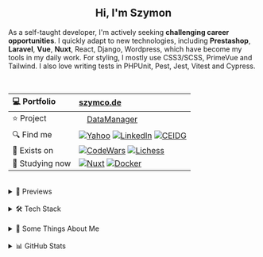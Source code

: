 <h2 align="center">
  Hi, I'm Szymon
</h2>


As a self-taught developer, I'm actively seeking **challenging career opportunities**. I quickly adapt to new technologies, including **Prestashop**, **Laravel**, **Vue**, **Nuxt**, React, Django, Wordpress, which have become my tools in my daily work. For styling, I mostly use CSS3/SCSS, PrimeVue and Tailwind. I also love writing tests in PHPUnit, Pest, Jest, Vitest and Cypress.

<br>

| 💻 Portfolio | [szymco.de](https://szymco.de) | 
| :- | :- | 
| ⭐ Project | <img src="https://github.com/SzymCode/SzymCode/assets/107359025/8454470d-3f70-484a-b12e-b902530cb9ba" height="12" > [DataManager](https://datamanager.szymco.de) |
| 🔍 Find me | [![Yahoo](https://img.shields.io/badge/Yahoo!-410093?logo=yahoo&logoColor=white)](mailto:szymon.radomski@yahoo.com) [![LinkedIn](https://img.shields.io/badge/LinkedIn-0A66C2?logo=linkedin&logoColor=white)](https://www.linkedin.com/in/szymon-radomski/) [![CEIDG](https://img.shields.io/badge/CEIDG-BB0A30)](https://aplikacja.ceidg.gov.pl/ceidg/ceidg.public.ui/SearchDetails.aspx?Id=177fdeed-09b6-45a4-b255-78fb8ea8db16) |
| 🚀 Exists on | [![CodeWars](https://img.shields.io/badge/CodeWars-4%20KYU-1f5be7?logo=codewars&logoColor=white)](https://www.codewars.com/users/SzymCode) [![Lichess](https://img.shields.io/badge/Lichess-000000?logo=lichess&logoColor=white)](https://lichess.org/@/S1CChess) |
| 📘 Studying now | [![Nuxt](https://img.shields.io/badge/Nuxt-black?logo=nuxt&logoColor=00C58E)]([https://pl.prestashop.com/](https://nuxt.com/)) [![Docker](https://img.shields.io/badge/Docker-2496ED?logo=docker&logoColor=white)](https://www.docker.com/)

<br>



<details> <summary> 🔗 Previews </summary>
<br>
<table>
  <th>
    Project
  </th>  
  <th>
    Tech stack
  </th>
  <tr>
    <td>
      <a href="https://www.datamanager.szymco.de">
        DataManager
      </a>
    </td>
    <td>
      <img src="https://skillicons.dev/icons?i=php" height="26" />
      <img src="https://skillicons.dev/icons?i=ts" height="26" />
      <img src="https://skillicons.dev/icons?i=laravel" height="26" />
      <img src="https://skillicons.dev/icons?i=vue" height="26" />
      <img src="https://www.primefaces.org/wp-content/uploads/2019/12/primevue-logo.png" height="26" />
      <img src="https://skillicons.dev/icons?i=sass" height="26" />
      <img src="https://skillicons.dev/icons?i=bootstrap" height="26" />
      <img src="https://skillicons.dev/icons?i=html" height="26" />
      <img src="https://skillicons.dev/icons?i=docker" height="26" />
      <img src="https://skillicons.dev/icons?i=heroku" height="26" />
      <img src="https://skillicons.dev/icons?i=mysql" height="26" />
      <img src="https://skillicons.dev/icons?i=vite" height="26" />
      <img src="https://skillicons.dev/icons?i=vitest" height="26" />
      <img src="https://skillicons.dev/icons?i=github" height="26" />
      <img src="https://github.com/user-attachments/assets/9032d586-f623-4446-89be-b2ab6a2e615e" height="26" />
      <img src="https://github.com/SzymCode/SzymCode/assets/107359025/a983a634-3e81-4a11-9281-0ef0bacfd187" height="26" />
      <img src="https://cdn.jsdelivr.net/gh/devicons/devicon/icons/eslint/eslint-original.svg" height="26" />
      <img src="https://github.com/user-attachments/assets/ea4a5462-085b-4dd6-bf35-9f76cbcf3c35" height="26" />
      <img src="https://github.com/SzymCode/SzymCode/assets/107359025/712ed3a9-e9fa-4782-acff-140a4970ba88" height="26" />
      <img src="https://github.com/SzymCode/SzymCode/assets/107359025/ced20949-7b32-407b-a249-2dd9b117f5b2" height="25" />
      <img src="https://icons.veryicon.com/png/o/business/vscode-program-item-icon/storybook.png" height="26" />
      <img src="https://static-00.iconduck.com/assets.00/cypress-icon-512x511-29zvfts6.png" height="26" />
    </td>
  </tr>
  <tr>
    <td>
      <a href="https://atomic-it.org/">
        Atomic IT
      </a>
    </td>
    <td>
      <img src="https://github.com/user-attachments/assets/f444bbc9-e1fd-4333-b174-4206ff19dac4" height="26" />
      <img src="https://skillicons.dev/icons?i=nuxtjs" height="26" />
      <img src="https://skillicons.dev/icons?i=vue" height="26" />
      <img src="https://skillicons.dev/icons?i=ts" height="26" />
      <img src="https://skillicons.dev/icons?i=sass" height="26" />
      <img src="https://skillicons.dev/icons?i=docker" height="26" />
      <img src="https://skillicons.dev/icons?i=vitest" height="26" />
      <img src="https://skillicons.dev/icons?i=github" height="26" />
      <img src="https://github.com/SzymCode/SzymCode/assets/107359025/a983a634-3e81-4a11-9281-0ef0bacfd187" height="26" />
      <img src="https://cdn.jsdelivr.net/gh/devicons/devicon/icons/eslint/eslint-original.svg" height="26" />
      <img src="https://github.com/user-attachments/assets/ea4a5462-085b-4dd6-bf35-9f76cbcf3c35" height="26" />
      <img src="https://github.com/SzymCode/SzymCode/assets/107359025/712ed3a9-e9fa-4782-acff-140a4970ba88" height="26" />
    </td>
  </tr>
  <tr>
    <td>
      <a href="https://github.com/Atomic-IT/NuxtStarter">
        NuxtStarter
      </a>
    </td>
    <td>
      <img src="https://github.com/user-attachments/assets/f444bbc9-e1fd-4333-b174-4206ff19dac4" height="26" />
      <img src="https://skillicons.dev/icons?i=nuxtjs" height="26" />
      <img src="https://skillicons.dev/icons?i=vue" height="26" />
      <img src="https://skillicons.dev/icons?i=ts" height="26" />
      <img src="https://skillicons.dev/icons?i=sass" height="26" />
      <img src="https://skillicons.dev/icons?i=docker" height="26" />
      <img src="https://skillicons.dev/icons?i=vitest" height="26" />
      <img src="https://skillicons.dev/icons?i=github" height="26" />
      <img src="https://github.com/SzymCode/SzymCode/assets/107359025/a983a634-3e81-4a11-9281-0ef0bacfd187" height="26" />
      <img src="https://cdn.jsdelivr.net/gh/devicons/devicon/icons/eslint/eslint-original.svg" height="26" />
      <img src="https://github.com/user-attachments/assets/ea4a5462-085b-4dd6-bf35-9f76cbcf3c35" height="26" />
      <img src="https://github.com/SzymCode/SzymCode/assets/107359025/712ed3a9-e9fa-4782-acff-140a4970ba88" height="26" />
    </td>
  </tr>
  <tr>
    <td>
      <a href="https://github.com/SzymCode/RecruitmentTasks/tree/admin-panel">
        AdminPanel
      </a>
    </td>
    <td>
      <img src="https://skillicons.dev/icons?i=php" height="26" />
      <img src="https://skillicons.dev/icons?i=js" height="26" />
      <img src="https://skillicons.dev/icons?i=laravel" height="26" />
      <img src="https://skillicons.dev/icons?i=vue" height="26" />
      <img src="https://skillicons.dev/icons?i=css" height="26" />
      <img src="https://skillicons.dev/icons?i=bootstrap" height="26" />
      <img src="https://skillicons.dev/icons?i=html" height="26" />
      <img src="https://skillicons.dev/icons?i=docker" height="26" />
      <img src="https://skillicons.dev/icons?i=heroku" height="26" />
      <img src="https://skillicons.dev/icons?i=vite" height="26" />
      <img src="https://skillicons.dev/icons?i=mysql" height="26" />
      <img src="https://github.com/SzymCode/SzymCode/assets/107359025/9487a27c-36e8-4e2c-9ac6-4931fb8a5686" height="26" />
      <img src="https://github.com/SzymCode/SzymCode/assets/107359025/712ed3a9-e9fa-4782-acff-140a4970ba88" height="26" />
    </td>
  </tr>
  <tr>
    <td>
      <a href="https://github.com/SzymCode/RecruitmentTasks/tree/linkhouse-blog">
        LinkhouseBlog
      </a>
    </td>
    <td>
      <img src="https://skillicons.dev/icons?i=php" height="26" />
      <img src="https://skillicons.dev/icons?i=ts" height="26" />
      <img src="https://skillicons.dev/icons?i=laravel" height="26" />
      <img src="https://skillicons.dev/icons?i=vue" height="26" />
      <img src="https://www.primefaces.org/wp-content/uploads/2019/12/primevue-logo.png" height="26" />
      <img src="https://skillicons.dev/icons?i=html" height="26" />
      <img src="https://skillicons.dev/icons?i=sass" height="26" />
      <img src="https://skillicons.dev/icons?i=docker" height="26" />
      <img src="https://skillicons.dev/icons?i=heroku" height="26" />
      <img src="https://skillicons.dev/icons?i=vite" height="26" />
      <img src="https://skillicons.dev/icons?i=mysql" height="26" />
      <img src="https://github.com/SzymCode/SzymCode/assets/107359025/ced20949-7b32-407b-a249-2dd9b117f5b2" height="25" />
      <img src="https://cdn.jsdelivr.net/gh/devicons/devicon/icons/eslint/eslint-original.svg" height="26" />
      <img src="https://github.com/SzymCode/SzymCode/assets/107359025/a983a634-3e81-4a11-9281-0ef0bacfd187" height="26" />
      <img src="https://github.com/SzymCode/SzymCode/assets/107359025/712ed3a9-e9fa-4782-acff-140a4970ba88" height="26" />
    </td>
  </tr>
  <tr>
    <td>
      <a href="https://github.com/SzymCode/RecruitmentTasks/tree/article-system">
        ArticleSystem
      </a>
    </td>
    <td>
      <img src="https://skillicons.dev/icons?i=php" height="26" />
      <img src="https://skillicons.dev/icons?i=js" height="26" />
      <img src="https://skillicons.dev/icons?i=laravel" height="26" />
      <img src="https://skillicons.dev/icons?i=vue" height="26" />
      <img src="https://skillicons.dev/icons?i=html" height="26" />
      <img src="https://skillicons.dev/icons?i=sass" height="26" />
      <img src="https://skillicons.dev/icons?i=heroku" height="26" />
      <img src="https://skillicons.dev/icons?i=vite" height="26" />
      <img src="https://github.com/SzymCode/SzymCode/assets/107359025/ced20949-7b32-407b-a249-2dd9b117f5b2" height="25" />
    </td>
  </tr>
  <tr>
    <td>
      <a href="https://www.tag-manager.szymco.de">
        TagManager
      </a>
    </td>
    <td>
      <img src="https://skillicons.dev/icons?i=ts" height="26" />
      <img src="https://skillicons.dev/icons?i=react" height="26" />
      <img src="https://skillicons.dev/icons?i=redux" height="26" />
      <img src="https://skillicons.dev/icons?i=html" height="26" />
      <img src="https://www.crocoder.dev/assets/chakra-ui.46d212e4.png" height="26" />
      <img src="https://icons.veryicon.com/png/o/business/vscode-program-item-icon/storybook.png" height="26" />
      <img src="https://skillicons.dev/icons?i=heroku" height="26" />
      <img src="https://skillicons.dev/icons?i=vite" height="26" />
      <img src="https://cdn.jsdelivr.net/gh/devicons/devicon/icons/eslint/eslint-original.svg" height="26" />
      <img src="https://github.com/SzymCode/SzymCode/assets/107359025/a983a634-3e81-4a11-9281-0ef0bacfd187" height="26" />
      <img src="https://github.com/SzymCode/SzymCode/assets/107359025/712ed3a9-e9fa-4782-acff-140a4970ba88" height="26" />
    </td>
  </tr>
  <tr>
    <td>
      <a href="https://www.szymco.de">
        Portfolio
      </a>
    </td>
    <td>
      <img src="https://skillicons.dev/icons?i=ts" height="26" />
      <img src="https://skillicons.dev/icons?i=react" height="26" />
      <img src="https://skillicons.dev/icons?i=html" height="26" />
      <img src="https://skillicons.dev/icons?i=tailwind" height="26" />
      <img src="https://skillicons.dev/icons?i=nextjs" height="26" />
      <img src="https://cdn.jsdelivr.net/gh/devicons/devicon/icons/eslint/eslint-original.svg" height="26" />
      <img src="https://github.com/SzymCode/SzymCode/assets/107359025/712ed3a9-e9fa-4782-acff-140a4970ba88" height="26" />
    </td>
  </tr>
  <tr>
    <td>
      <a href="https://www.timeless-books.site">
        TimelessBooks
      </a>
    </td>
    <td>
      <img src="https://skillicons.dev/icons?i=ts" height="26" />
      <img src="https://skillicons.dev/icons?i=vue" height="26" />
      <img src="https://www.primefaces.org/wp-content/uploads/2019/12/primevue-logo.png" height="26" />
      <img src="https://skillicons.dev/icons?i=html" height="26" />
      <img src="https://skillicons.dev/icons?i=css" height="26" />
      <img src="https://skillicons.dev/icons?i=vite" height="26" />
      <img src="https://cdn.jsdelivr.net/gh/devicons/devicon/icons/eslint/eslint-original.svg" height="26" />
      <img src="https://github.com/SzymCode/SzymCode/assets/107359025/a983a634-3e81-4a11-9281-0ef0bacfd187" height="26" />
      <img src="https://github.com/SzymCode/SzymCode/assets/107359025/712ed3a9-e9fa-4782-acff-140a4970ba88" height="26" />
    </td>
  </tr>
  <tr>
    <td>
      <a href="https://www.giard-design.szymco.de">
        GiardDesign
      </a>
    </td>
    <td>
      <img src="https://skillicons.dev/icons?i=js" height="26" />
      <img src="https://skillicons.dev/icons?i=html" height="26" />
      <img src="https://skillicons.dev/icons?i=bootstrap" height="26" />
      <img src="https://skillicons.dev/icons?i=tailwind" height="26" />
    </td>
  </tr>
  <tr>
    <td>
      <a href="https://www.la-mountains.szymco.de">
        LAMountains
      </a>
    </td>
    <td>
      <img src="https://skillicons.dev/icons?i=js" height="26" />
      <img src="https://skillicons.dev/icons?i=html" height="26" />
      <img src="https://skillicons.dev/icons?i=css" height="26" />
      <img src="https://skillicons.dev/icons?i=bootstrap" height="26" />
    </td>
  </tr>
  <tr>
    <td>
      <a href="https://www.google-browser.szymco.de">
        GoogleBrowser
      </a>
    </td>
    <td>
      <img src="https://skillicons.dev/icons?i=ts" height="26" />
      <img src="https://skillicons.dev/icons?i=react" height="26" />
      <img src="https://skillicons.dev/icons?i=html" height="26" />
      <img src="https://skillicons.dev/icons?i=tailwind" height="26" />
    </td>
  </tr>
  <tr>
    <td>
      <a href="https://www.e-commerce.szymco.de">
        ECommerce
      </a>
    </td>
    <td>
      <img src="https://skillicons.dev/icons?i=js" height="26" />
      <img src="https://skillicons.dev/icons?i=react" height="26" />
      <img src="https://skillicons.dev/icons?i=redux" height="26" />
      <img src="https://skillicons.dev/icons?i=html" height="26" />
      <img src="https://skillicons.dev/icons?i=tailwind" height="26" />
      <img src="https://skillicons.dev/icons?i=nextjs" height="26" />
      <img src="https://github.com/SzymCode/SzymCode/assets/107359025/7ebffcad-0363-41ee-8d03-e7e351c44962" height="26" />
      <img src="https://cdn.jsdelivr.net/gh/devicons/devicon/icons/eslint/eslint-original.svg" height="26" />
    </td>
  </tr>
  <tr>
    <td>
      <a href="https://www.discord-clone.szymco.de">
        DiscordClone
      </a>
    </td>
    <td>
      <img src="https://skillicons.dev/icons?i=js" height="26" />
      <img src="https://skillicons.dev/icons?i=react" height="26" />
      <img src="https://skillicons.dev/icons?i=redux" height="26" />
      <img src="https://skillicons.dev/icons?i=html" height="26" />
      <img src="https://skillicons.dev/icons?i=tailwind" height="26" />
      <img src="https://skillicons.dev/icons?i=firebase" height="26" />
    </td>
  </tr>
  <tr>
    <td>
      <a href="https://github.com/SzymCode/RegistrationDjango">
        Registration
      </a>
    </td>
    <td>
      <img src="https://skillicons.dev/icons?i=python" height="26" />
      <img src="https://skillicons.dev/icons?i=django" height="26" />
      <img src="https://skillicons.dev/icons?i=html" height="26" />
      <img src="https://skillicons.dev/icons?i=css" height="26" />
      <img src="https://skillicons.dev/icons?i=docker" height="26" />
      <img src="https://skillicons.dev/icons?i=heroku" height="26" />
    </td>
  </tr>
  <tr>
    <td>
      <a href="https://www.rwd-navbar.szymco.de">
        RWD Navbar
      </a>
    </td>
    <td>
      <img src="https://skillicons.dev/icons?i=js" height="26" />
      <img src="https://skillicons.dev/icons?i=html" height="26" />
      <img src="https://skillicons.dev/icons?i=css" height="26" />
    </td>
  </tr>
  <tr>
    <td>
      <a href="https://www.rwd-footer.szymco.de">
        RWD Footer
      </a>
    </td>
    <td>
      <img src="https://skillicons.dev/icons?i=html" height="26" />
      <img src="https://skillicons.dev/icons?i=css" height="26" />
    </td>
  </tr>
</table>

</details>    
<br>


<details> <summary> 🛠️ Tech Stack  </summary>

<br>
<table>
  <tr>
    <td>
      <b> Language </b>
    </td>
    <td>
      <img src="https://img.shields.io/badge/PHP-%23777BB4.svg?logo=php&logoColor=white" />
      <img src="https://shields.io/badge/JavaScript-black?logo=JavaScript&logoColor=F7DF1E" />
      <img src="https://img.shields.io/badge/TypeScript-3178C6?logo=typescript&logoColor=white" />
      <img src="https://img.shields.io/badge/HTML5-%23e34f26.svg?logo=html5&logoColor=white" />
      <img src="https://img.shields.io/badge/CSS3-%231572b6.svg?logo=css3&logoColor=white" />
      <img src="https://img.shields.io/badge/Python-3776AB?logo=python&logoColor=white" />
      <img src="https://img.shields.io/badge/G--code-193142" />
      <img src="https://img.shields.io/badge/C++-00599C?logo=c%2B%2B&logoColor=white" />
    </td>
  </tr>
  <tr>
    <td>
     <b> Main </b>
    </td>
    <td>
      <img src="https://img.shields.io/badge/PrestaShop-DF0067?logo=prestashop&logoColor=white" />
      <img src="https://img.shields.io/badge/Laravel-%23FF2D20.svg?style=flat&logo=laravel&logoColor=white" />
      <img src="https://img.shields.io/badge/Vue.js-%234FC08D.svg?style=flat&logo=vue.js&logoColor=white" />
      <img src="https://img.shields.io/badge/Sass-CC6699?logo=sass&logoColor=white" />
      <img src="https://img.shields.io/badge/Vite-%232C3A42?logo=vite&logoColor=white" />
      <img src="https://img.shields.io/badge/Vitest-17202C?logo=vitest&logoColor=FCC72B" />
      <img src="https://img.shields.io/badge/Cypress-17202C?logo=cypress&logoColor=white" />
      <img src="https://img.shields.io/badge/Storybook-FF4785?logo=storybook&logoColor=white" />
    </td>
  </tr>
  <tr>
    <td>
      Intermediate
    </td>
    <td>
      <img src="https://img.shields.io/badge/Symfony-%23000000.svg?logo=symfony&logoColor=white" />
      <img src="https://img.shields.io/badge/Nuxt-black?logo=nuxt&logoColor=00C58E" />
      <img src="https://img.shields.io/badge/-Tailwind-38B2AC?logo=tailwind-css&logoColor=white" />
      <img src="https://img.shields.io/badge/Bootstrap-%237952b3.svg?logo=bootstrap&logoColor=white" />
      <img src="https://img.shields.io/badge/jQuery-0769AD?logo=jquery&logoColor=white" />
      <img src="https://shields.io/badge/React-black?logo=react" />
      <img src="https://img.shields.io/badge/Django-%23092e20.svg?logo=django&logoColor=white" />
      <img src="https://img.shields.io/badge/WordPress-21759B?logo=wordpress&logoColor=white" />
    </td>
  </tr>
  <tr>
    <td>
      Have experienced
    </td>
    <td>
      <img src="https://img.shields.io/badge/shadcn-000000?logo=shadcn&logoColor=white" />
      <img src="https://img.shields.io/badge/Jest-C21325?logo=jest&logoColor=white" />
      <img src="https://img.shields.io/badge/Nest.js-E0234E?logo=nestjs&logoColor=white&color=%23FF2D20" />
      <img src="https://img.shields.io/badge/Chakra%20UI-319795?logo=chakra-ui&logoColor=white" />
      <img src="https://img.shields.io/badge/Quasar-1976D2?logo=quasar&logoColor=white" />
      <img src="https://img.shields.io/badge/MUI-%230081CB.svg?logo=mui&logoColor=white" />
      <img src="https://img.shields.io/badge/Redux-764ABC?logo=redux&logoColor=white" />
      <img src="https://img.shields.io/badge/Webpack-00599C?logo=webpack&logoColor=white" />
    </td>
  </tr>
  <tr>
    <td>
      Database
    </td>
    <td>
      <img src="https://img.shields.io/badge/MySQL-%234479A1?logo=mysql&logoColor=white" />
      <img src="https://img.shields.io/badge/MariaDB-003545?logo=mariadb&logoColor=white" />
      <img src="https://img.shields.io/badge/PostgreSQL-4169E1?logo=postgresql&logoColor=white" />
      <img src="https://img.shields.io/badge/Redis-DC382D?logo=redis&logoColor=white" />
    </td>
  </tr>
  <tr>
    <td>
      IDE
    </td>
    <td>
      <img src="https://img.shields.io/badge/PhpStorm-%23000000.svg?style=flat&logo=phpstorm&logoColor=white" />
      <img src="https://img.shields.io/badge/Visual%20Studio-007ACC?logo=visualstudio&logoColor=white" />
      <img src="https://img.shields.io/badge/PyCharm-black?logo=pycharm&logoColor=green" />
      <img src="https://img.shields.io/badge/Jupyter-%23FA0F00.svg?style=flat&logo=jupyter&logoColor=white" />
    </td>
  </tr>
  <tr>
    <td>
      Tool
    </td>
    <td>
      <img src="https://img.shields.io/badge/Git-%23d22128.svg?logo=git&logoColor=white" />
      <img src="https://img.shields.io/badge/Docker-2496ED?logo=docker&logoColor=white" />
      <img src="https://img.shields.io/badge/Neovim-57A143?logo=neovim&logoColor=white" />
      <img src="https://img.shields.io/badge/Nano-2B9F8D?logo=nano&logoColor=white" />
      <img src="https://img.shields.io/badge/XAMPP-%23FB7A24.svg?style=flat&logo=xampp&logoColor=white" />
      <img src="https://img.shields.io/badge/FileZilla-FF6600?logo=filezilla&logoColor=white" />
      <img src="https://img.shields.io/badge/Figma-000000?logo=figma&logoColor=white" />
      <img src="https://img.shields.io/badge/Postman-FF6C37?logo=postman&logoColor=white&color=000000" />
    </td>
  </tr>
  <tr>
    <td>
      Package Manager
    </td>
    <td>
      <img src="https://img.shields.io/badge/Composer-885630?logo=composer&logoColor=white" />
      <img src="https://img.shields.io/badge/pnpm-F69220?logo=pnpm&logoColor=white" />
      <img src="https://img.shields.io/badge/npm-CB3837?logo=npm&logoColor=white" />
      <img src="https://img.shields.io/badge/Yarn-2C8EBB?logo=yarn&logoColor=white" />
      <img src="https://img.shields.io/badge/AUR-0078D6?logo=archlinux&logoColor=white" />
      <img src="https://img.shields.io/badge/YAY-0078D6?logo=archlinux&logoColor=white" />
      <img src="https://img.shields.io/badge/Pacman-0078D6?logo=archlinux&logoColor=white" />
      <img src="https://img.shields.io/badge/Pamac-34BE5B?logo=manjaro&logoColor=white" />
      <img src="https://img.shields.io/badge/Snapcraft-E95420?logo=snapcraft&logoColor=white" />
  </tr>
  <tr>
    <td>
      CI/CD
    </td>
    <td>
      <img src="https://img.shields.io/badge/Actions-181717?logo=github&logoColor=white" />
      <img src="https://img.shields.io/badge/Husky-1A2C34?logo=husky&logoColor=white" />
      <img src="https://img.shields.io/badge/Bitbucket-0052CC?logo=bitbucket&logoColor=white&color=0052CC" />
    </td>
  </tr>
  <tr>
    <td>
      Project Management
    </td>
    <td>
      <img src="https://img.shields.io/badge/Projects-181717?logo=github&logoColor=white" />
      <img src="https://img.shields.io/badge/Asana-F06A6A?logo=asana&logoColor=white" />
      <img src="https://img.shields.io/badge/Jira-0052CC?logo=jira&logoColor=white&color=0052CC" />
      <img src="https://img.shields.io/badge/Trello-0052CC?logo=trello&logoColor=white" />
    </td>
  </tr>
  <tr>
    <td>
      Deployment
    </td>
    <td>
      <img src="https://img.shields.io/badge/Pages-181717?logo=github&logoColor=white" />
      <img src="https://img.shields.io/badge/Heroku-430098?logo=heroku&logoColor=white" />
      <img src="https://img.shields.io/badge/Vercel-000000?logo=vercel&logoColor=white" />
      <img src="https://img.shields.io/badge/NuxtHub-black?logo=nuxt&logoColor=00C58E" />
      <img src="https://img.shields.io/badge/Netlify-black?logo=netlify&logoColor=00C7B7" />
    </td>
  </tr>
  <tr>
    <td>
      Code Maintenance
    </td>
    <td>
      <img src="https://img.shields.io/badge/Pint-%23FF2D20.svg?style=flat&logo=laravel&logoColor=white" />
      <img src="https://img.shields.io/badge/TSC-3178C6?logo=typescript&logoColor=white" />
      <img src="https://img.shields.io/badge/ESLint-3A33D1?logo=eslint&logoColor=white" />
      <img src="https://img.shields.io/badge/Stylelint-263238?logo=stylelint&logoColor=white" />
      <img src="https://img.shields.io/badge/Prettier-1A2C34?logo=prettier&logoColor=F7BA3E" />
      <img src="https://img.shields.io/badge/Sentry-362D59?logo=sentry&logoColor=white" />
      <img src="https://img.shields.io/badge/SonarCloud-F3702A?logo=sonarcloud&logoColor=white" />
    </td>
  </tr>
  <tr>
    <td>
      OS
    </td>
    <td>
      <img src="https://img.shields.io/badge/Arch%20Linux-1793D1?logo=arch-linux&logoColor=white" />
      <img src="https://img.shields.io/badge/CachyOS-009e81?logo=arch-linux&logoColor=white" />
      <img src="https://img.shields.io/badge/Manjaro-34BE5B?logo=manjaro&logoColor=white" />
      <img src="https://img.shields.io/badge/Garuda-84305b?logo=arch-linux&logoColor=white" />
      <img src="https://img.shields.io/badge/Kubuntu-0079C1?logo=kubuntu&logoColor=white" />
      <img src="https://img.shields.io/badge/Ubuntu-E95420?logo=ubuntu&logoColor=white" />
      <img src="https://img.shields.io/badge/Windows-0078D6?logo=windows&logoColor=white" />
    </td>
  </tr>
  <tr>
    <td>
      Desktop Environment
    </td>
    <td>
      <img src="https://img.shields.io/badge/Hyprland-3FC5F0?logo=wayland&logoColor=white" />
      <img src="https://img.shields.io/badge/KDE%20Plasma-1D99F3?logo=kde&logoColor=white" />
      <img src="https://img.shields.io/badge/XFCE-2284F2?logo=xfce&logoColor=white" />
      <img src="https://img.shields.io/badge/Gnome-black?logo=gnome&logoColor=white" />
    </td>
  </tr>
  <tr>
    <td>
      Virtualization
    </td>
    <td>
      <img src="https://img.shields.io/badge/Boxes-black?logo=gnome&logoColor=white" />
      <img src="https://img.shields.io/badge/VirtualBox-183A61?logo=virtualbox&logoColor=white" />
      <img src="https://img.shields.io/badge/VMware-607078" />
      <img src="https://img.shields.io/badge/Hyper--V-0078D4?logo=microsoft&logoColor=white" />
    </td>
  </tr>
</table>


</details>  
<br>


<details><summary> 💬 Some Things About Me  </summary> 
<br>

* 🤖 I also worked as a CNC programmer & machinist
* 📓 I'm gaining knowledge mainly from documentations, forums, collegues and my personal experience
* ♟️ My favourite openings in chess are the Scotch Game, Stafford and King's gambits, also love Atomic Chess
* 🧠 Rubik's Cube CFOP sub 20 & Blindfold Old Pochmann 5 min with memorize
* 📚 Books that have impacted me listed here: [TimelessBooks](https://www.timeless-books.site/)

</details>
<br>


<details><summary> 📊 GitHub Stats  </summary> 
<br>

![Profile Details](http://github-profile-summary-cards.vercel.app/api/cards/profile-details?username=SzymCode&theme=transparent)
![Productive Time](http://github-profile-summary-cards.vercel.app/api/cards/productive-time?username=SzymCode&theme=transparent&utcOffset=+1)

</details>  
